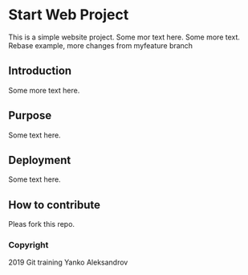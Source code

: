 # Start Web Project

This is a simple website project. 
Some mor text here. Some more text. Rebase example, more changes from myfeature branch

## Introduction

Some more text here.

## Purpose

Some text here.

## Deployment

Some text here.

## How to contribute

Pleas fork this repo. 

### Copyright

2019 Git training Yanko Aleksandrov